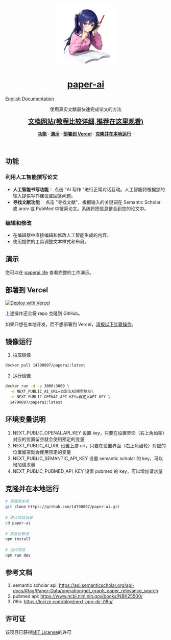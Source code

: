 <a href="https://paperai.life">
<div align="center">
    <img src="./public/android-chrome-192x192.png" alt="the fastest way to create a paper with real references">
</div>
<h1 align="center">paper-ai</h1>
</a>

[English Documentation](./README_en.md)

<p align="center">
 使用真实文献最快速完成论文的方法
</p>

<p align="center">
<a href='https://docs.paperai.life/' style='font-size: 20px;'><strong>文档网站(教程比较详细,推荐在这里观看)</strong></a>
</p>

<p align="center">
  <a href="#功能"><strong>功能</strong></a> ·
  <a href="#演示"><strong>演示</strong></a> ·
  <a href="#部署到Vercel"><strong>部署到 Vercel</strong></a> ·
  <a href="#克隆并在本地运行"><strong>克隆并在本地运行</strong></a> ·
</p>
<br/>

## 功能

### 利用人工智能撰写论文

- **人工智能书写功能**： 点击 "AI 写作 "进行正常对话互动。人工智能将根据您的输入提供写作建议或回答问题。
- **寻找文献功能**： 点击 "寻找文献"，根据输入的关键词在 Semantic Scholar 或 arxiv 或 PubMed 中搜索论文。系统将把信息整合到您的论文中。

### 编辑和修改

- 在编辑器中直接编辑和修改人工智能生成的内容。
- 使用提供的工具调整文本样式和布局。

## 演示

您可以在 [paperai.life](https://paperai.life) 查看完整的工作演示。

## 部署到 Vercel

[![Deploy with Vercel](https://vercel.com/button)](https://vercel.com/new/clone?repository-url=https://github.com/14790897/paper-ai&project-name=paper-ai&repository-name=paper-ai&demo-title=paper-ai&demo-description=This%20starter%20configures%20Supabase%20Auth%20to%20use%20cookies%2C%20making%20the%20user's%20session%20available%20throughout%20the%20entire%20Next.js%20app%20-%20Client%20Components%2C%20Server%20Components%2C%20Route%20Handlers%2C%20Server%20Actions%20and%20Middleware.&demo-url=https%3A%2F%2Fdemo-nextjs-with-supabase.vercel.app%2F&external-id=https%3A%2F%2Fgithub.com%2Fvercel%2Fnext.js%2Ftree%2Fcanary%2Fexamples%2Fwith-supabase&demo-image=https%3A%2F%2Fpaperai.life%2Fopengraph-image.png)

上述操作还会将 repo 克隆到 GitHub。

如果只想在本地开发，而不想部署到 Vercel，[请按以下步骤操作](#clone-and-run-locally)。

## 镜像运行

1. 拉取镜像

```sh
docker pull 14790897/paperai:latest
```

2. 运行镜像

```sh
docker run -d -p 3000:3000 \
  -e NEXT_PUBLIC_AI_URL=自定义AI模型地址\
  -e NEXT_PUBLIC_OPENAI_API_KEY=自定义API KEY \
  14790897/paperai:latest
```

## 环境变量说明

1. NEXT_PUBLIC_OPENAI_API_KEY 设置 key，只要在设置界面（右上角齿轮）对应的位置留空就会使用预定的变量
2. NEXT_PUBLIC_AI_URL 设置上游 url，只要在设置界面（右上角齿轮）对应的位置留空就会使用预定的变量
3. NEXT_PUBLIC_SEMANTIC_API_KEY 设置 semantic scholar 的 key，可以增加请求量
4. NEXT_PUBLIC_PUBMED_API_KEY 设置 pubmed 的 key，可以增加请求量

## 克隆并在本地运行

```bash
# 克隆版本库
git clone https://github.com/14790897/paper-ai.git

# 进入项目目录
cd paper-ai

# 安装依赖项
npm install

# 运行项目
npm run dev

```

## 参考文档

1. semantic scholar api: https://api.semanticscholar.org/api-docs/#tag/Paper-Data/operation/get_graph_paper_relevance_search
2. pubmed api: https://www.ncbi.nlm.nih.gov/books/NBK25500/
3. i18n: https://locize.com/blog/next-app-dir-i18n/

## 许可证

该项目已获得[MIT License](LICENSE)的许可
